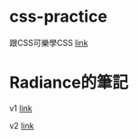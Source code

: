 # css-practice
跟CSS可樂學CSS [link](https://htmlpreview.github.io/?https://github.com/xwc2021/what-is-radiance/blob/main/learn_css_with_csscoke.html)  

# Radiance的筆記
  
v1 [link](https://htmlpreview.github.io/?https://github.com/xwc2021/what-is-radiance/blob/main/what_is_radiance.html)

v2 [link](https://gpnnotes.blogspot.com/2021/11/blog-post_1.html)  